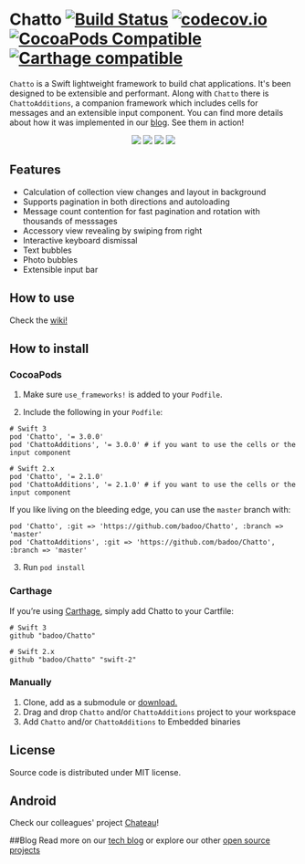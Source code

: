 # Chatto [![Build Status](https://travis-ci.org/badoo/Chatto.svg?branch=master)](https://travis-ci.org/badoo/Chatto) [![codecov.io](https://codecov.io/github/badoo/Chatto/coverage.svg?branch=master)](https://codecov.io/github/badoo/Chatto?branch=master) [![CocoaPods Compatible](https://img.shields.io/cocoapods/v/Chatto.svg)](https://img.shields.io/cocoapods/v/Chatto.svg) [![Carthage compatible](https://img.shields.io/badge/Carthage-compatible-4BC51D.svg?style=flat)](https://github.com/Carthage/Carthage)


`Chatto` is a Swift lightweight framework to build chat applications. It's been designed to be extensible and performant. Along with `Chatto` there is `ChattoAdditions`, a companion framework which includes cells for messages and an extensible input component. You can find more details about how it was implemented in our [blog](https://techblog.badoo.com/blog/2015/12/04/how-we-made-chatto/). See them in action!
<div align="center">
<img src="./readme-images/readme-pic-1.png" />
<img src="./readme-images/readme-pic-2.png" />
<img src="./readme-images/readme-pic-3.png" />
<img src="./readme-images/readme-pic-4.png" />
</div>

## Features
- Calculation of collection view changes and layout in background
- Supports pagination in both directions and autoloading
- Message count contention for fast pagination and rotation with thousands of messsages
- Accessory view revealing by swiping from right
- Interactive keyboard dismissal
- Text bubbles
- Photo bubbles
- Extensible input bar

## How to use

Check the [wiki!](https://github.com/badoo/Chatto/wiki)

## How to install
### CocoaPods

1. Make sure `use_frameworks!` is added to your `Podfile`.

2. Include the following in your `Podfile`:
  ```
  # Swift 3
  pod 'Chatto', '= 3.0.0'
  pod 'ChattoAdditions', '= 3.0.0' # if you want to use the cells or the input component
  ```
  ```
  # Swift 2.x
  pod 'Chatto', '= 2.1.0'
  pod 'ChattoAdditions', '= 2.1.0' # if you want to use the cells or the input component
  ```
If you like living on the bleeding edge, you can use the `master` branch with:
  ```
  pod 'Chatto', :git => 'https://github.com/badoo/Chatto', :branch => 'master'
  pod 'ChattoAdditions', :git => 'https://github.com/badoo/Chatto', :branch => 'master'
  ```
3. Run `pod install`

### Carthage

If you’re using [Carthage](https://github.com/Carthage/Carthage#if-youre-building-for-ios-tvos-or-watchos), simply add Chatto to your Cartfile:
```
# Swift 3
github "badoo/Chatto"
```
```
# Swift 2.x
github "badoo/Chatto" "swift-2"
```

### Manually

1. Clone, add as a submodule or [download.](https://github.com/badoo/Chatto/archive/master.zip)
2. Drag and drop `Chatto` and/or `ChattoAdditions` project to your workspace
3. Add `Chatto` and/or `ChattoAdditions` to Embedded binaries

## License
Source code is distributed under MIT license.

## Android
Check our colleagues' project [Chateau]( https://github.com/badoo/Chateau)!

##Blog
Read more on our [tech blog](http://techblog.badoo.com/) or explore our other [open source projects](https://github.com/badoo)
